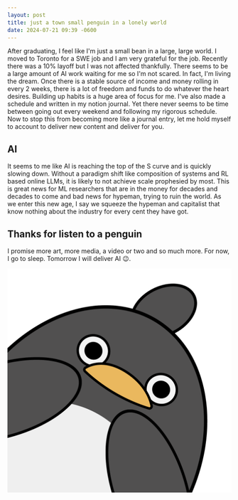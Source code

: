 ```yaml
---
layout: post
title: just a town small penguin in a lonely world
date: 2024-07-21 09:39 -0600
---
```


After graduating, I feel like I'm just a small bean in a large, large world. I moved to Toronto for a SWE job and I am very grateful for the job. Recently there was a 10% layoff but I was not affected thankfully. There seems to be a large amount of AI work waiting for me so I'm not scared. In fact, I'm living the dream. Once there is a stable source of income and money rolling in every 2 weeks, there is a lot of freedom and funds to do whatever the heart desires. Building up habits is a huge area of focus for me. I've also made a schedule and written in my notion journal. Yet there never seems to be time between going out every weekend and following my rigorous schedule. Now to stop this from becoming more like a journal entry, let me hold myself to account to deliver new content and deliver for you. 

## AI

It seems to me like AI is reaching the top of the S curve and is quickly slowing down. Without a paradigm shift like composition of systems and RL based online LLMs, it is likely to not achieve scale prophesied by most. This is great news for ML researchers that are in the money for decades and decades to come and bad news for hypeman, trying to ruin the world. As we enter this new age, I say we squeeze the hypeman and capitalist that know nothing about the industry for every cent they have got. 

## Thanks for listen to a penguin

I promise more art, more media, a video or two and so much more. For now, I go to sleep. Tomorrow I will deliver AI 😉.

![omg](../assets/img/art/omg.png)
